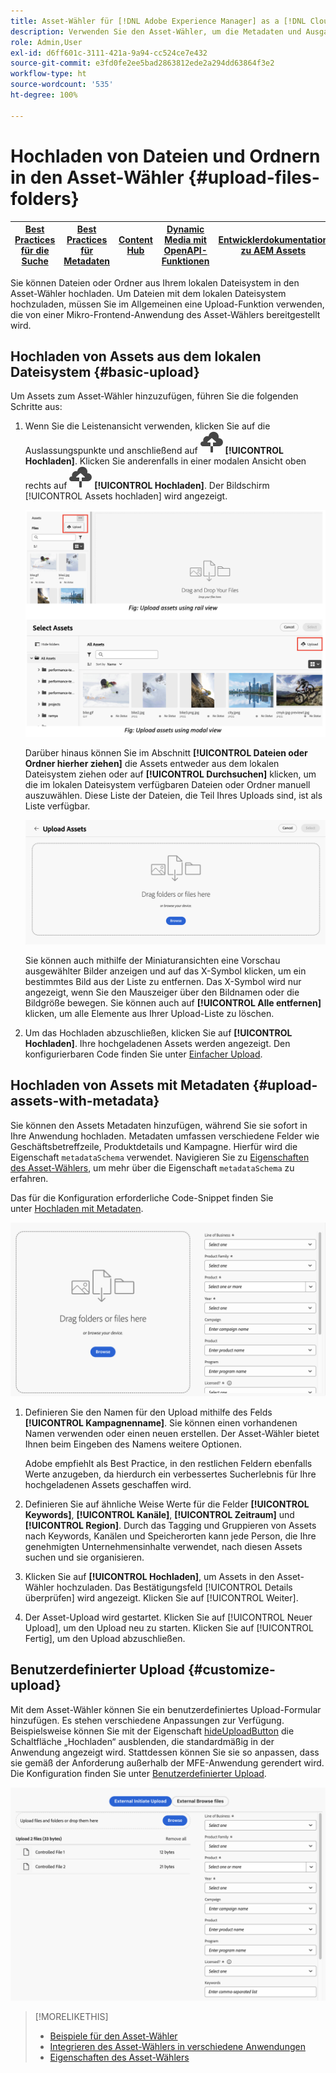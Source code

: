 ```yaml
---
title: Asset-Wähler für [!DNL Adobe Experience Manager] as a [!DNL Cloud Service]
description: Verwenden Sie den Asset-Wähler, um die Metadaten und Ausgabedarstellungen von Assets in Ihrer Anwendung zu suchen, zu finden und abzurufen.
role: Admin,User
exl-id: d6ff601c-3111-421a-9a94-cc524ce7e432
source-git-commit: e3fd0fe2ee5bad2863812ede2a294dd63864f3e2
workflow-type: ht
source-wordcount: '535'
ht-degree: 100%

---
```


# Hochladen von Dateien und Ordnern in den Asset-Wähler {#upload-files-folders}

| [Best Practices für die Suche](/help/assets/search-best-practices.md) | [Best Practices für Metadaten](/help/assets/metadata-best-practices.md) | [Content Hub](/help/assets/product-overview.md) | [Dynamic Media mit OpenAPI-Funktionen](/help/assets/dynamic-media-open-apis-overview.md) | [Entwicklerdokumentation zu AEM Assets](https://developer.adobe.com/experience-cloud/experience-manager-apis/) |
| ------------- | --------------------------- |---------|----|-----|

Sie können Dateien oder Ordner aus Ihrem lokalen Dateisystem in den Asset-Wähler hochladen. Um Dateien mit dem lokalen Dateisystem hochzuladen, müssen Sie im Allgemeinen eine Upload-Funktion verwenden, die von einer Mikro-Frontend-Anwendung des Asset-Wählers bereitgestellt wird.

## Hochladen von Assets aus dem lokalen Dateisystem {#basic-upload}

Um Assets zum Asset-Wähler hinzuzufügen, führen Sie die folgenden Schritte aus:

1. Wenn Sie die Leistenansicht verwenden, klicken Sie auf die Auslassungspunkte und anschließend auf ![Hochladesymbol](assets/upload-icon.svg) **[!UICONTROL Hochladen]**. Klicken Sie anderenfalls in einer modalen Ansicht oben rechts auf ![Hochladesymbol](assets/upload-icon.svg) **[!UICONTROL Hochladen]**. Der Bildschirm [!UICONTROL Assets hochladen] wird angezeigt.

   ![Hochladen von Assets in den Asset-Wähler](assets/upload-assets.png)

   Darüber hinaus können Sie im Abschnitt **[!UICONTROL Dateien oder Ordner hierher ziehen]** die Assets entweder aus dem lokalen Dateisystem ziehen oder auf **[!UICONTROL Durchsuchen]** klicken, um die im lokalen Dateisystem verfügbaren Dateien oder Ordner manuell auszuwählen. Diese Liste der Dateien, die Teil Ihres Uploads sind, ist als Liste verfügbar.

   ![Einfacher Upload von Assets in den Asset-Wähler](assets/basic-upload.png)

   Sie können auch mithilfe der Miniaturansichten eine Vorschau ausgewählter Bilder anzeigen und auf das X-Symbol klicken, um ein bestimmtes Bild aus der Liste zu entfernen. Das X-Symbol wird nur angezeigt, wenn Sie den Mauszeiger über den Bildnamen oder die Bildgröße bewegen. Sie können auch auf **[!UICONTROL Alle entfernen]** klicken, um alle Elemente aus Ihrer Upload-Liste zu löschen.

1. Um das Hochladen abzuschließen, klicken Sie auf **[!UICONTROL Hochladen]**. Ihre hochgeladenen Assets werden angezeigt. Den konfigurierbaren Code finden Sie unter [Einfacher Upload](/help/assets/asset-selector-customization.md#basic-upload).

## Hochladen von Assets mit Metadaten {#upload-assets-with-metadata}

Sie können den Assets Metadaten hinzufügen, während Sie sie sofort in Ihre Anwendung hochladen. Metadaten umfassen verschiedene Felder wie Geschäftsbetreffzeile, Produktdetails und Kampagne. Hierfür wird die Eigenschaft `metadataSchema` verwendet. Navigieren Sie zu [Eigenschaften des Asset-Wählers](/help/assets/asset-selector-properties.md), um mehr über die Eigenschaft `metadataSchema` zu erfahren.

Das für die Konfiguration erforderliche Code-Snippet finden Sie unter [Hochladen mit Metadaten](/help/assets/asset-selector-customization.md#upload-with-metadata).

![Hochladen von Assets mit Metadaten](assets/upload-with-metadata.png)

1. Definieren Sie den Namen für den Upload mithilfe des Felds **[!UICONTROL Kampagnenname]**. Sie können einen vorhandenen Namen verwenden oder einen neuen erstellen. Der Asset-Wähler bietet Ihnen beim Eingeben des Namens weitere Optionen.

   Adobe empfiehlt als Best Practice, in den restlichen Feldern ebenfalls Werte anzugeben, da hierdurch ein verbessertes Sucherlebnis für Ihre hochgeladenen Assets geschaffen wird.

1. Definieren Sie auf ähnliche Weise Werte für die Felder **[!UICONTROL Keywords]**, **[!UICONTROL Kanäle]**, **[!UICONTROL Zeitraum]** und **[!UICONTROL Region]**. Durch das Tagging und Gruppieren von Assets nach Keywords, Kanälen und Speicherorten kann jede Person, die Ihre genehmigten Unternehmensinhalte verwendet, nach diesen Assets suchen und sie organisieren.

1. Klicken Sie auf **[!UICONTROL Hochladen]**, um Assets in den Asset-Wähler hochzuladen. Das Bestätigungsfeld [!UICONTROL Details überprüfen] wird angezeigt. Klicken Sie auf [!UICONTROL Weiter].

1. Der Asset-Upload wird gestartet. Klicken Sie auf [!UICONTROL Neuer Upload], um den Upload neu zu starten. Klicken Sie auf [!UICONTROL Fertig], um den Upload abzuschließen.


## Benutzerdefinierter Upload {#customize-upload}

Mit dem Asset-Wähler können Sie ein benutzerdefiniertes Upload-Formular hinzufügen. Es stehen verschiedene Anpassungen zur Verfügung. Beispielsweise können Sie mit der Eigenschaft [hideUploadButton](/help/assets/asset-selector-properties.md) die Schaltfläche „Hochladen“ ausblenden, die standardmäßig in der Anwendung angezeigt wird. Stattdessen können Sie sie so anpassen, dass sie gemäß der Anforderung außerhalb der MFE-Anwendung gerendert wird. Die Konfiguration finden Sie unter [Benutzerdefinierter Upload](/help/assets/asset-selector-customization.md#customized-upload).

![Benutzerdefinierter Upload](assets/customized-upload.png)

>[!MORELIKETHIS]
>
>* [Beispiele für den Asset-Wähler](/help/assets/asset-selector-examples.md)
>* [Integrieren des Asset-Wählers in verschiedene Anwendungen](/help/assets/integrate-asset-selector.md)
>* [Eigenschaften des Asset-Wählers](/help/assets/asset-selector-properties.md)
